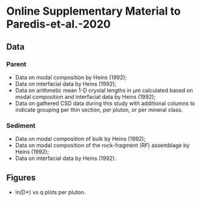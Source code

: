 # Online Supplementary Material to Paredis-et-al.-2020

## Data

### Parent
- Data on modal composition by Heins (1992);
- Data on interfacial data by Heins (1992);
- Data on arithmetic mean 1-D crystal lengths in µm calculated based on modal composition and interfacial data by Heins (1992);
- Data on gathered CSD data during this study with additional columns to indicate grouping per thin section, per pluton, or per mineral class.

### Sediment
- Data on modal composition of bulk by Heins (1992);
- Data on modal composition of the rock-fragment (RF) assemblage by Heins (1992);
- Data on interfacial data by Heins (1992).

## Figures
- ln(D*) vs q plots per pluton.
